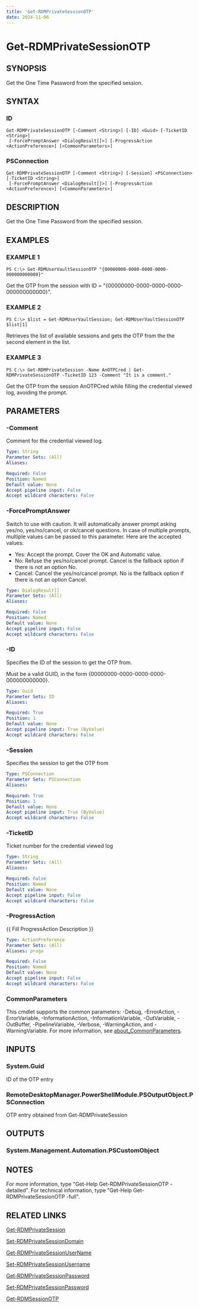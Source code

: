 ```yaml
---
title: 'Get-RDMPrivateSessionOTP'
date: 2024-11-06
---
```



# Get-RDMPrivateSessionOTP

## SYNOPSIS
Get the One Time Password from the specified session.

## SYNTAX

### ID
```
Get-RDMPrivateSessionOTP [-Comment <String>] [-ID] <Guid> [-TicketID <String>]
 [-ForcePromptAnswer <DialogResult[]>] [-ProgressAction <ActionPreference>] [<CommonParameters>]
```

### PSConnection
```
Get-RDMPrivateSessionOTP [-Comment <String>] [-Session] <PSConnection> [-TicketID <String>]
 [-ForcePromptAnswer <DialogResult[]>] [-ProgressAction <ActionPreference>] [<CommonParameters>]
```

## DESCRIPTION
Get the One Time Password from the specified session.

## EXAMPLES

### EXAMPLE 1
```
PS C:\> Get-RDMUserVaultSessionOTP "{00000000-0000-0000-0000-000000000000}"
```

Get the OTP from the session with ID = "{00000000-0000-0000-0000-000000000000}".

### EXAMPLE 2
```
PS C:\> $list = Get-RDMUserVaultSession; Get-RDMUserVaultSessionOTP $list[1]
```

Retrieves the list of available sessions and gets the OTP from the the second element in the list.

### EXAMPLE 3
```
PS C:\> Get-RDMPrivateSession -Name AnOTPCred | Get-RDMPrivateSessionOTP -TicketID 123 -Comment "It is a comment."
```

Get the OTP from the session AnOTPCred while filling the credential viewed log, avoiding the prompt.

## PARAMETERS

### -Comment
Comment for the credential viewed log.

```yaml
Type: String
Parameter Sets: (All)
Aliases:

Required: False
Position: Named
Default value: None
Accept pipeline input: False
Accept wildcard characters: False
```

### -ForcePromptAnswer
Switch to use with caution.
It will automatically answer prompt asking yes/no, yes/no/cancel, or ok/cancel questions.
In case of multiple prompts, multiple values can be passed to this parameter.
Here are the accepted values:
- Yes: Accept the prompt.
Cover the OK and Automatic value.
- No: Refuse the yes/no/cancel prompt.
Cancel is the fallback option if there is not an option No.
- Cancel: Cancel the yes/no/cancel prompt.
No is the fallback option if there is not an option Cancel.

```yaml
Type: DialogResult[]
Parameter Sets: (All)
Aliases:

Required: False
Position: Named
Default value: None
Accept pipeline input: False
Accept wildcard characters: False
```

### -ID
Specifies the ID of the session to get the OTP from.

Must be a valid GUID, in the form {00000000-0000-0000-0000-000000000000}.

```yaml
Type: Guid
Parameter Sets: ID
Aliases:

Required: True
Position: 1
Default value: None
Accept pipeline input: True (ByValue)
Accept wildcard characters: False
```

### -Session
Specifies the session to get the OTP from

```yaml
Type: PSConnection
Parameter Sets: PSConnection
Aliases:

Required: True
Position: 1
Default value: None
Accept pipeline input: True (ByValue)
Accept wildcard characters: False
```

### -TicketID
Ticket number for the credential viewed log

```yaml
Type: String
Parameter Sets: (All)
Aliases:

Required: False
Position: Named
Default value: None
Accept pipeline input: False
Accept wildcard characters: False
```

### -ProgressAction
{{ Fill ProgressAction Description }}

```yaml
Type: ActionPreference
Parameter Sets: (All)
Aliases: proga

Required: False
Position: Named
Default value: None
Accept pipeline input: False
Accept wildcard characters: False
```

### CommonParameters
This cmdlet supports the common parameters: -Debug, -ErrorAction, -ErrorVariable, -InformationAction, -InformationVariable, -OutVariable, -OutBuffer, -PipelineVariable, -Verbose, -WarningAction, and -WarningVariable. For more information, see [about_CommonParameters](http://go.microsoft.com/fwlink/?LinkID=113216).

## INPUTS

### System.Guid
ID of the OTP entry

### RemoteDesktopManager.PowerShellModule.PSOutputObject.PSConnection
OTP entry obtained from Get-RDMPrivateSession

## OUTPUTS

### System.Management.Automation.PSCustomObject
## NOTES
For more information, type "Get-Help Get-RDMPrivateSessionOTP -detailed".
For technical information, type "Get-Help Get-RDMPrivateSessionOTP -full".

## RELATED LINKS

[Get-RDMPrivateSession](http://127.0.0.1:1111/docs/Get-RDMPrivateSession/)

[Set-RDMPrivateSessionDomain](http://127.0.0.1:1111/docs/Set-RDMPrivateSessionDomain/)

[Get-RDMPrivateSessionUserName](http://127.0.0.1:1111/docs/Get-RDMPrivateSessionUserName/)

[Set-RDMPrivateSessionUsername](http://127.0.0.1:1111/docs/Set-RDMPrivateSessionUsername/)

[Get-RDMPrivateSessionPassword](http://127.0.0.1:1111/docs/Get-RDMPrivateSessionPassword/)

[Set-RDMPrivateSessionPassword](http://127.0.0.1:1111/docs/Set-RDMPrivateSessionPassword/)

[Get-RDMSessionOTP](http://127.0.0.1:1111/docs/Get-RDMSessionOTP/)

